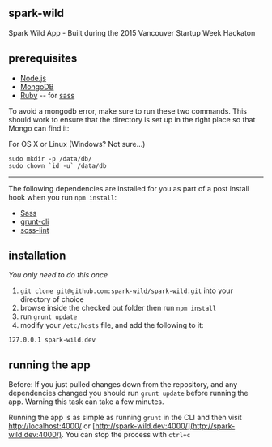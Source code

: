 ## spark-wild
Spark Wild App - Built during the 2015 Vancouver Startup Week Hackaton

## prerequisites
* [Node.js](http://nodejs.org/#download)
* [MongoDB](http://docs.mongodb.org/master/installation/)
* [Ruby](https://www.ruby-lang.org/en/) -- for [sass](http://sass-lang.com)

To avoid a mongodb error, make sure to run these two commands. This should work to ensure that the directory is set up in the right place so that Mongo can find it:

For OS X or Linux (Windows? Not sure...)

```
sudo mkdir -p /data/db/
sudo chown `id -u` /data/db
```

----

The following dependencies are installed for you as part of a post install hook when you run `npm install`:

* [Sass](http://www.sass-lang.com/)
* [grunt-cli](https://github.com/gruntjs/grunt-cli)
* [scss-lint](https://github.com/causes/scss-lint)

## installation

*You only need to do this once*

1. `git clone git@github.com:spark-wild/spark-wild.git` into your directory of choice
2. browse inside the checked out folder then run `npm install`
3. run `grunt update`
4. modify your `/etc/hosts` file, and add the following to it:

 `127.0.0.1 spark-wild.dev`

## running the app

Before: If you just pulled changes down from the repository, and any dependencies changed you should run `grunt update` before running the app. Warning this task can take a few minutes.

Running the app is as simple as running `grunt` in the CLI and then visit [http://localhost:4000/](http://localhost:4000/) or [http://spark-wild.dev:4000/](http://spark-wild.dev:4000/). You can stop the process with `ctrl+c`